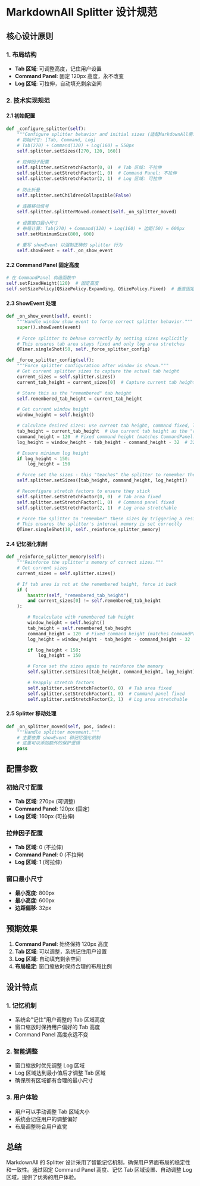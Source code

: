 # MarkdownAll Splitter 设计规范

## 核心设计原则

### 1. 布局结构
- **Tab 区域**: 可调整高度，记住用户设置
- **Command Panel**: 固定 120px 高度，永不改变
- **Log 区域**: 可拉伸，自动填充剩余空间

### 2. 技术实现规范

#### 2.1 初始配置
```python
def _configure_splitter(self):
    """Configure splitter behavior and initial sizes (适配MarkdownAll需求)."""
    # 初始尺寸: [Tab, Command, Log]
    # Tab(270) + Command(120) + Log(160) = 550px
    self.splitter.setSizes([270, 120, 160])
    
    # 拉伸因子配置
    self.splitter.setStretchFactor(0, 0)  # Tab 区域: 不拉伸
    self.splitter.setStretchFactor(1, 0)  # Command Panel: 不拉伸  
    self.splitter.setStretchFactor(2, 1)  # Log 区域: 可拉伸
    
    # 防止折叠
    self.splitter.setChildrenCollapsible(False)
    
    # 连接移动信号
    self.splitter.splitterMoved.connect(self._on_splitter_moved)
    
    # 设置窗口最小尺寸
    # 布局计算: Tab(270) + Command(120) + Log(160) + 边距(50) = 600px
    self.setMinimumSize(800, 600)
    
    # 重写 showEvent 以强制正确的 splitter 行为
    self.showEvent = self._on_show_event
```

#### 2.2 Command Panel 固定高度
```python
# 在 CommandPanel 构造函数中
self.setFixedHeight(120)  # 固定高度
self.setSizePolicy(QSizePolicy.Expanding, QSizePolicy.Fixed)  # 垂直固定
```

#### 2.3 ShowEvent 处理
```python
def _on_show_event(self, event):
    """Handle window show event to force correct splitter behavior."""
    super().showEvent(event)
    
    # Force splitter to behave correctly by setting sizes explicitly
    # This ensures tab area stays fixed and only log area stretches
    QTimer.singleShot(50, self._force_splitter_config)

def _force_splitter_config(self):
    """Force splitter configuration after window is shown."""
    # Get current splitter sizes to capture the actual tab height
    current_sizes = self.splitter.sizes()
    current_tab_height = current_sizes[0]  # Capture current tab height

    # Store this as the "remembered" tab height
    self.remembered_tab_height = current_tab_height

    # Get current window height
    window_height = self.height()

    # Calculate desired sizes: use current tab height, command fixed, log gets the rest
    tab_height = current_tab_height  # Use current tab height as the "remembered" height
    command_height = 120  # Fixed command height (matches CommandPanel.setFixedHeight(120))
    log_height = window_height - tab_height - command_height - 32  # 32 for margins

    # Ensure minimum log height
    if log_height < 150:
        log_height = 150

    # Force set the sizes - this "teaches" the splitter to remember the current tab height
    self.splitter.setSizes([tab_height, command_height, log_height])

    # Reconfigure stretch factors to ensure they stick
    self.splitter.setStretchFactor(0, 0)  # Tab area fixed
    self.splitter.setStretchFactor(1, 0)  # Command panel fixed
    self.splitter.setStretchFactor(2, 1)  # Log area stretchable

    # Force the splitter to "remember" these sizes by triggering a resize
    # This ensures the splitter's internal memory is set correctly
    QTimer.singleShot(10, self._reinforce_splitter_memory)
```

#### 2.4 记忆强化机制
```python
def _reinforce_splitter_memory(self):
    """Reinforce the splitter's memory of correct sizes."""
    # Get current sizes
    current_sizes = self.splitter.sizes()

    # If tab area is not at the remembered height, force it back
    if (
        hasattr(self, "remembered_tab_height")
        and current_sizes[0] != self.remembered_tab_height
    ):

        # Recalculate with remembered tab height
        window_height = self.height()
        tab_height = self.remembered_tab_height
        command_height = 120  # Fixed command height (matches CommandPanel.setFixedHeight(120))
        log_height = window_height - tab_height - command_height - 32

        if log_height < 150:
            log_height = 150

        # Force set the sizes again to reinforce the memory
        self.splitter.setSizes([tab_height, command_height, log_height])

        # Reapply stretch factors
        self.splitter.setStretchFactor(0, 0)  # Tab area fixed
        self.splitter.setStretchFactor(1, 0)  # Command panel fixed
        self.splitter.setStretchFactor(2, 1)  # Log area stretchable
```

#### 2.5 Splitter 移动处理
```python
def _on_splitter_moved(self, pos, index):
    """Handle splitter movement."""
    # 主要依靠 showEvent 和记忆强化机制
    # 这里可以添加额外的保护逻辑
    pass
```

## 配置参数

### 初始尺寸配置
- **Tab 区域**: 270px (可调整)
- **Command Panel**: 120px (固定)
- **Log 区域**: 160px (可拉伸)

### 拉伸因子配置
- **Tab 区域**: 0 (不拉伸)
- **Command Panel**: 0 (不拉伸)
- **Log 区域**: 1 (可拉伸)

### 窗口最小尺寸
- **最小宽度**: 800px
- **最小高度**: 600px
- **边距偏移**: 32px

## 预期效果

1. **Command Panel**: 始终保持 120px 高度
2. **Tab 区域**: 可以调整，系统记住用户设置
3. **Log 区域**: 自动填充剩余空间
4. **布局稳定**: 窗口缩放时保持合理的布局比例

## 设计特点

### 1. 记忆机制
- 系统会"记住"用户调整的 Tab 区域高度
- 窗口缩放时保持用户偏好的 Tab 高度
- Command Panel 高度永远不变

### 2. 智能调整
- 窗口缩放时优先调整 Log 区域
- Log 区域达到最小值后才调整 Tab 区域
- 确保所有区域都有合理的最小尺寸

### 3. 用户体验
- 用户可以手动调整 Tab 区域大小
- 系统会记住用户的调整偏好
- 布局调整符合用户直觉

## 总结

MarkdownAll 的 Splitter 设计采用了智能记忆机制，确保用户界面布局的稳定性和一致性。通过固定 Command Panel 高度、记忆 Tab 区域设置、自动调整 Log 区域，提供了优秀的用户体验。
